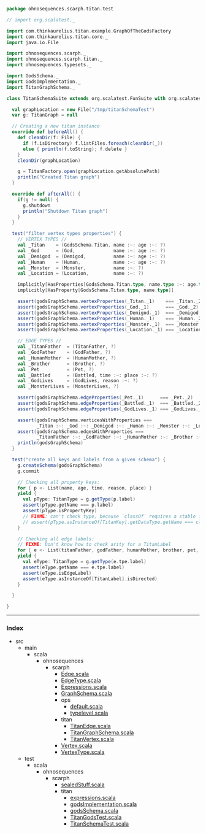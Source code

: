 
```scala
package ohnosequences.scarph.titan.test

// import org.scalatest._

import com.thinkaurelius.titan.example.GraphOfTheGodsFactory
import com.thinkaurelius.titan.core._
import java.io.File

import ohnosequences.scarph._
import ohnosequences.scarph.titan._
import ohnosequences.typesets._

import GodsSchema._
import GodsImplementation._
import TitanGraphSchema._

class TitanSchemaSuite extends org.scalatest.FunSuite with org.scalatest.BeforeAndAfterAll {

  val graphLocation = new File("/tmp/titanSchemaTest")
  var g: TitanGraph = null

  // Creating a new titan instance
  override def beforeAll() {
    def cleanDir(f: File) {
      if (f.isDirectory) f.listFiles.foreach(cleanDir(_))
      else { println(f.toString); f.delete }
    }
    cleanDir(graphLocation)

    g = TitanFactory.open(graphLocation.getAbsolutePath)
    println("Created Titan graph")
  }

  override def afterAll() {
    if(g != null) {
      g.shutdown
      println("Shutdown Titan graph")
    }
  }

  test("filter vertex types properties") {
    // VERTEX TYPES //
    val _Titan    = (GodsSchema.Titan, name :~: age :~: ?)
    val _God      = (God,              name :~: age :~: ?)
    val _Demigod  = (Demigod,          name :~: age :~: ?)
    val _Human    = (Human,            name :~: age :~: ?)
    val _Monster  = (Monster,          name :~: ?)
    val _Location = (Location,         name :~: ?)

    implicitly[HasProperties[GodsSchema.Titan.type, name.type :~: age.type :~: ?]]
    implicitly[HasProperty[GodsSchema.Titan.type, name.type]]

    assert(godsGraphSchema.vertexProperties(_Titan._1)    === _Titan._2)
    assert(godsGraphSchema.vertexProperties(_God._1)      === _God._2)
    assert(godsGraphSchema.vertexProperties(_Demigod._1)  === _Demigod._2)
    assert(godsGraphSchema.vertexProperties(_Human._1)    === _Human._2)
    assert(godsGraphSchema.vertexProperties(_Monster._1)  === _Monster._2)
    assert(godsGraphSchema.vertexProperties(_Location._1) === _Location._2)

    // EDGE TYPES //
    val _TitanFather  = (TitanFather, ?)
    val _GodFather    = (GodFather, ?)
    val _HumanMother  = (HumanMother, ?)
    val _Brother      = (Brother, ?)
    val _Pet          = (Pet, ?)
    val _Battled      = (Battled, time :~: place :~: ?)
    val _GodLives     = (GodLives, reason :~: ?)
    val _MonsterLives = (MonsterLives, ?)

    assert(godsGraphSchema.edgeProperties(_Pet._1)      === _Pet._2)
    assert(godsGraphSchema.edgeProperties(_Battled._1)  === _Battled._2)
    assert(godsGraphSchema.edgeProperties(_GodLives._1) === _GodLives._2)

    assert(godsGraphSchema.verticesWithProperties === 
           _Titan :~: _God :~: _Demigod :~: _Human :~: _Monster :~: _Location :~: ?)
    assert(godsGraphSchema.edgesWithProperties === 
           _TitanFather :~: _GodFather :~: _HumanMother :~: _Brother :~: _Pet :~: _Battled :~: _GodLives :~: _MonsterLives :~: ?)
    println(godsGraphSchema)
  }

  test("create all keys and labels from a given schema") {
    g.createSchema(godsGraphSchema)
    g.commit

    // Checking all property keys:
    for { p <- List(name, age, time, reason, place) }
    yield {
      val pType: TitanType = g.getType(p.label)
      assert(pType.getName === p.label)
      assert(pType.isPropertyKey)
      // FIXME: can't check type, because `classOf` requires a stable identifier
      // assert(pType.asInstanceOf[TitanKey].getDataType.getName === classOf[p.Raw].getName)
    }

    // Checking all edge labels:
    // FIXME: Don't know how to check arity for a TitanLabel
    for { e <- List(titanFather, godFather, humanMother, brother, pet, battled, godLives, monsterLives) }
    yield {
      val eType: TitanType = g.getType(e.tpe.label)
      assert(eType.getName === e.tpe.label)
      assert(eType.isEdgeLabel)
      assert(eType.asInstanceOf[TitanLabel].isDirected)
    }

  }

}

```


------

### Index

+ src
  + main
    + scala
      + ohnosequences
        + scarph
          + [Edge.scala][main/scala/ohnosequences/scarph/Edge.scala]
          + [EdgeType.scala][main/scala/ohnosequences/scarph/EdgeType.scala]
          + [Expressions.scala][main/scala/ohnosequences/scarph/Expressions.scala]
          + [GraphSchema.scala][main/scala/ohnosequences/scarph/GraphSchema.scala]
          + ops
            + [default.scala][main/scala/ohnosequences/scarph/ops/default.scala]
            + [typelevel.scala][main/scala/ohnosequences/scarph/ops/typelevel.scala]
          + titan
            + [TitanEdge.scala][main/scala/ohnosequences/scarph/titan/TitanEdge.scala]
            + [TitanGraphSchema.scala][main/scala/ohnosequences/scarph/titan/TitanGraphSchema.scala]
            + [TitanVertex.scala][main/scala/ohnosequences/scarph/titan/TitanVertex.scala]
          + [Vertex.scala][main/scala/ohnosequences/scarph/Vertex.scala]
          + [VertexType.scala][main/scala/ohnosequences/scarph/VertexType.scala]
  + test
    + scala
      + ohnosequences
        + scarph
          + [sealedStuff.scala][test/scala/ohnosequences/scarph/sealedStuff.scala]
          + titan
            + [expressions.scala][test/scala/ohnosequences/scarph/titan/expressions.scala]
            + [godsImplementation.scala][test/scala/ohnosequences/scarph/titan/godsImplementation.scala]
            + [godsSchema.scala][test/scala/ohnosequences/scarph/titan/godsSchema.scala]
            + [TitanGodsTest.scala][test/scala/ohnosequences/scarph/titan/TitanGodsTest.scala]
            + [TitanSchemaTest.scala][test/scala/ohnosequences/scarph/titan/TitanSchemaTest.scala]

[main/scala/ohnosequences/scarph/Edge.scala]: ../../../../../main/scala/ohnosequences/scarph/Edge.scala.md
[main/scala/ohnosequences/scarph/EdgeType.scala]: ../../../../../main/scala/ohnosequences/scarph/EdgeType.scala.md
[main/scala/ohnosequences/scarph/Expressions.scala]: ../../../../../main/scala/ohnosequences/scarph/Expressions.scala.md
[main/scala/ohnosequences/scarph/GraphSchema.scala]: ../../../../../main/scala/ohnosequences/scarph/GraphSchema.scala.md
[main/scala/ohnosequences/scarph/ops/default.scala]: ../../../../../main/scala/ohnosequences/scarph/ops/default.scala.md
[main/scala/ohnosequences/scarph/ops/typelevel.scala]: ../../../../../main/scala/ohnosequences/scarph/ops/typelevel.scala.md
[main/scala/ohnosequences/scarph/titan/TitanEdge.scala]: ../../../../../main/scala/ohnosequences/scarph/titan/TitanEdge.scala.md
[main/scala/ohnosequences/scarph/titan/TitanGraphSchema.scala]: ../../../../../main/scala/ohnosequences/scarph/titan/TitanGraphSchema.scala.md
[main/scala/ohnosequences/scarph/titan/TitanVertex.scala]: ../../../../../main/scala/ohnosequences/scarph/titan/TitanVertex.scala.md
[main/scala/ohnosequences/scarph/Vertex.scala]: ../../../../../main/scala/ohnosequences/scarph/Vertex.scala.md
[main/scala/ohnosequences/scarph/VertexType.scala]: ../../../../../main/scala/ohnosequences/scarph/VertexType.scala.md
[test/scala/ohnosequences/scarph/sealedStuff.scala]: ../sealedStuff.scala.md
[test/scala/ohnosequences/scarph/titan/expressions.scala]: expressions.scala.md
[test/scala/ohnosequences/scarph/titan/godsImplementation.scala]: godsImplementation.scala.md
[test/scala/ohnosequences/scarph/titan/godsSchema.scala]: godsSchema.scala.md
[test/scala/ohnosequences/scarph/titan/TitanGodsTest.scala]: TitanGodsTest.scala.md
[test/scala/ohnosequences/scarph/titan/TitanSchemaTest.scala]: TitanSchemaTest.scala.md
